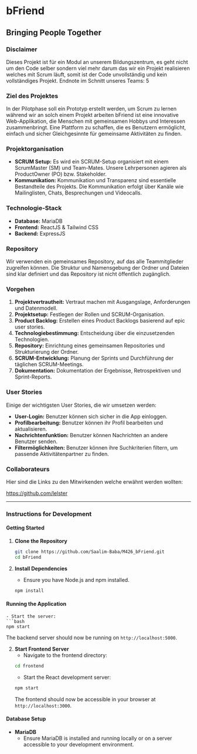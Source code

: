 # bFriend

## Bringing People Together

### Disclaimer
Dieses Projekt ist für ein Modul an unserem Bildungszentrum, es geht nicht um den Code selber sondern viel mehr darum das wir ein Projekt realisieren welches mit Scrum läuft, somit ist der Code unvollständig und kein vollständiges Projekt. Endnote im Schnitt unseres Teams: 5

### Ziel des Projektes

In der Pilotphase soll ein Prototyp erstellt werden, um Scrum zu lernen während wir an solch einem Projekt arbeiten
bFriend ist eine innovative Web-Applikation, die Menschen mit gemeinsamen Hobbys und Interessen zusammenbringt. Eine Plattform zu schaffen, die es Benutzern ermöglicht, einfach und sicher Gleichgesinnte für gemeinsame Aktivitäten zu finden.

### Projektorganisation

- **SCRUM Setup:** Es wird ein SCRUM-Setup organisiert mit einem ScrumMaster (SM) und Team-Mates. Unsere Lehrpersonen agieren als ProductOwner (PO) bzw. Stakeholder.
- **Kommunikation:** Kommunikation und Transparenz sind essentielle Bestandteile des Projekts. Die Kommunikation erfolgt über Kanäle wie Mailinglisten, Chats, Besprechungen und Videocalls.


### Technologie-Stack

- **Database:** MariaDB
- **Frontend:** ReactJS & Tailwind CSS
- **Backend:**  ExpressJS

### Repository

Wir verwenden ein gemeinsames Repository, auf das alle Teammitglieder zugreifen können. Die Struktur und Namensgebung der Ordner und Dateien sind klar definiert und das Repository ist nicht öffentlich zugänglich.

### Vorgehen

1. **Projektvertrautheit:** Vertraut machen mit Ausgangslage, Anforderungen und Datenmodell.
2. **Projektsetup:** Festlegen der Rollen und SCRUM-Organisation.
3. **Product Backlog:** Erstellen eines Product Backlogs basierend auf epic user stories.
4. **Technologiebestimmung:** Entscheidung über die einzusetzenden Technologien.
5. **Repository:** Einrichtung eines gemeinsamen Repositories und Strukturierung der Ordner.
6. **SCRUM-Entwicklung:** Planung der Sprints und Durchführung der täglichen SCRUM-Meetings.
7. **Dokumentation:** Dokumentation der Ergebnisse, Retrospektiven und Sprint-Reports.

### User Stories

Einige der wichtigsten User Stories, die wir umsetzen werden:

- **User-Login:** Benutzer können sich sicher in die App einloggen.
- **Profilbearbeitung:** Benutzer können ihr Profil bearbeiten und aktualisieren.
- **Nachrichtenfunktion:** Benutzer können Nachrichten an andere Benutzer senden.
- **Filtermöglichkeiten:** Benutzer können ihre Suchkriterien filtern, um passende Aktivitätenpartner zu finden.

### Collaborateurs

Hier sind die Links zu den Mitwirkenden welche erwähnt werden wollten: 

https://github.com/lelster

---

### Instructions for Development

#### Getting Started

1. **Clone the Repository**
   ```bash
   git clone https://github.com/Saalim-Baba/M426_bFriend.git
   cd bFriend
   ```

2. **Install Dependencies**
   - Ensure you have Node.js and npm installed.
   ```bash
   npm install
   ```

#### Running the Application
   ```
   - Start the server:
   ```bash
   npm start
   ```
   The backend server should now be running on `http://localhost:5000`.

2. **Start Frontend Server**
   - Navigate to the frontend directory:
   ```bash
   cd frontend
   ```
   - Start the React development server:
   ```bash
   npm start
   ```
   The frontend should now be accessible in your browser at `http://localhost:3000`.

#### Database Setup

- **MariaDB**
  - Ensure MariaDB is installed and running locally or on a server accessible to your development environment.
